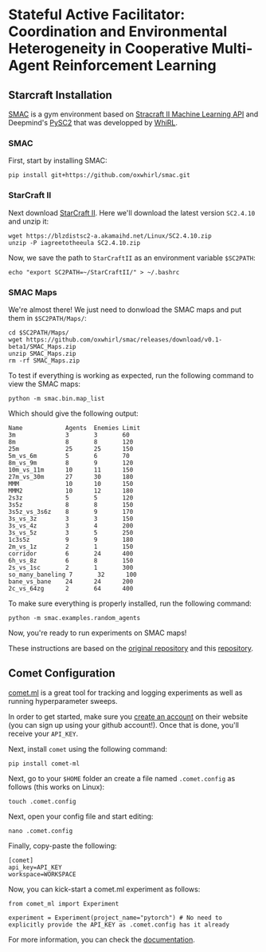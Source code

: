 # Stateful Active Facilitator: Coordination and Environmental Heterogeneity in Cooperative Multi-Agent Reinforcement Learning

## Starcraft Installation
[SMAC](https://github.com/oxwhirl/smac) is a gym environment based on [Stracraft II Machine Learning API](https://github.com/Blizzard/s2client-proto) and Deepmind's [PySC2](https://github.com/deepmind/pysc2) that was developped by [WhiRL](http://whirl.cs.ox.ac.uk/).

### SMAC
First, start by installing SMAC:

```
pip install git+https://github.com/oxwhirl/smac.git
```
### StarCraft II
Next download [StarCraft II](https://github.com/Blizzard/s2client-proto#downloads). Here we'll download the latest version ``SC2.4.10`` and unzip it:

```
wget https://blzdistsc2-a.akamaihd.net/Linux/SC2.4.10.zip
unzip -P iagreetotheeula SC2.4.10.zip
```
Now, we save the path to ``StarCraftII`` as an environment variable ``$SC2PATH``:

```
echo "export SC2PATH=~/StarCraftII/" > ~/.bashrc
```
### SMAC Maps
We're almost there! We just need to donwload the SMAC maps and put them in  ``$SC2PATH/Maps/``:

```
cd $SC2PATH/Maps/
wget https://github.com/oxwhirl/smac/releases/download/v0.1-beta1/SMAC_Maps.zip
unzip SMAC_Maps.zip
rm -rf SMAC_Maps.zip
```

To test if everything is working as expected, run the following command to view the SMAC maps:

```
python -m smac.bin.map_list
```
Which should give the following output:

```
Name            Agents  Enemies Limit  
3m              3       3       60     
8m              8       8       120    
25m             25      25      150    
5m_vs_6m        5       6       70     
8m_vs_9m        8       9       120    
10m_vs_11m      10      11      150    
27m_vs_30m      27      30      180    
MMM             10      10      150    
MMM2            10      12      180    
2s3z            5       5       120    
3s5z            8       8       150    
3s5z_vs_3s6z    8       9       170    
3s_vs_3z        3       3       150    
3s_vs_4z        3       4       200    
3s_vs_5z        3       5       250    
1c3s5z          9       9       180    
2m_vs_1z        2       1       150    
corridor        6       24      400    
6h_vs_8z        6       8       150    
2s_vs_1sc       2       1       300    
so_many_baneling 7       32      100    
bane_vs_bane    24      24      200    
2c_vs_64zg      2       64      400    
```
To make sure everything is properly installed, run the following command:

```
python -m smac.examples.random_agents
```

Now, you're ready to run experiments on SMAC maps!

These instructions are based on the [original repository](https://github.com/oxwhirl/smac) and this [repository](https://github.com/marlbenchmark/on-policy).
## Comet Configuration
[comet.ml](https://www.comet.com/site/) is a great tool for tracking and logging experiments as well as running hyperparameter sweeps.

In order to get started, make sure you [create an account](https://www.comet.com/signup) on their website (you can sign up using your github account!). Once that is done, you'll receive your ``API_KEY``.

Next, install ``comet`` using the following command:

```
pip install comet-ml
```

Next, go to your ``$HOME`` folder an create a file named ``.comet.config`` as follows (this works on Linux):

```
touch .comet.config
```
Next, open your config file and start editing:

```
nano .comet.config
```

Finally, copy-paste the following:

```
[comet]
api_key=API_KEY
workspace=WORKSPACE
```

Now, you can kick-start a comet.ml experiment as follows:

```
from comet_ml import Experiment

experiment = Experiment(project_name="pytorch") # No need to explicitly provide the API_KEY as .comet.config has it already
```

For more information, you can check the [documentation](https://www.comet.com/docs/python-sdk/pytorch/).
